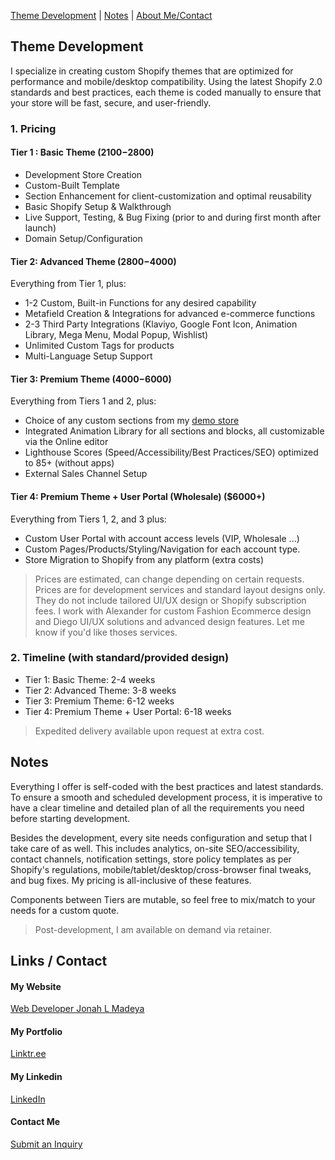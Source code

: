 
[Theme Development](#theme-development) | 
[Notes](#notes) | 
[About Me/Contact](#links)

## Theme Development

I specialize in creating custom Shopify themes that are optimized for performance and mobile/desktop compatibility. Using the latest Shopify 2.0 standards and best practices, each theme is coded manually to ensure that your store will be fast, secure, and user-friendly. 

### 1. Pricing

#### Tier 1 : Basic Theme ($2100-$2800)
- Development Store Creation
- Custom-Built Template 
- Section Enhancement for client-customization and optimal reusability
- Basic Shopify Setup & Walkthrough
- Live Support, Testing, & Bug Fixing (prior to and during first month after launch)
- Domain Setup/Configuration

#### Tier 2: Advanced Theme ($2800-$4000)
Everything from Tier 1, plus:  
- 1-2 Custom, Built-in Functions for any desired capability
- Metafield Creation & Integrations for advanced e-commerce functions  
- 2-3 Third Party Integrations (Klaviyo, Google Font Icon, Animation Library, Mega Menu, Modal Popup, Wishlist)  
- Unlimited Custom Tags for products  
- Multi-Language Setup Support  

#### Tier 3: Premium Theme ($4000-$6000)
Everything from Tiers 1 and 2, plus:  
- Choice of any custom sections from my <a href='https://thecoolagency.store/' target='_blank'>demo store</a>
- Integrated Animation Library for all sections and blocks, all customizable via the Online editor  
- Lighthouse Scores (Speed/Accessibility/Best Practices/SEO) optimized to 85+ (without apps)
- External Sales Channel Setup

#### Tier 4: Premium Theme + User Portal (Wholesale) ($6000+)
Everything from Tiers 1, 2, and 3 plus:  
- Custom User Portal with account access levels (VIP, Wholesale ...)
- Custom Pages/Products/Styling/Navigation for each account type.
- Store Migration to Shopify from any platform (extra costs)

> Prices are estimated, can change depending on certain requests.
> Prices are for development services and standard layout designs only. They do not include tailored UI/UX design or Shopify subscription fees. I work with Alexander for custom Fashion Ecommerce design and Diego UI/UX solutions and advanced design features. Let me know if you'd like thoses services.

### 2. Timeline (with standard/provided design)

- Tier 1: Basic Theme: 2-4 weeks  
- Tier 2: Advanced Theme: 3-8 weeks  
- Tier 3: Premium Theme: 6-12 weeks  
- Tier 4: Premium Theme + User Portal: 6-18 weeks  

> Expedited delivery available upon request at extra cost.

## Notes

Everything I offer is self-coded with the best practices and latest standards. To ensure a smooth and scheduled development process, it is imperative to have a clear timeline and detailed plan of all the requirements you need before starting development. 

Besides the development, every site needs configuration and setup that I take care of as well. This includes analytics, on-site SEO/accessibility, contact channels, notification settings, store policy templates as per Shopify's regulations, mobile/tablet/desktop/cross-browser final tweaks, and bug fixes. My pricing is all-inclusive of these features. 

Components between Tiers are mutable, so feel free to mix/match to your needs for a custom quote.

> Post-development, I am available on demand via retainer.

## Links / Contact

#### My Website
<a href='https://www.jonahlmadeya.com' target='_blank'>Web Developer Jonah L Madeya</a>

#### My Portfolio
<a href='https://linktr.ee/jonahlmadeya' target='_blank'>Linktr.ee</a>

#### My Linkedin
<a href='https://www.linkedin.com/in/jonahmadeya/' target='_blank'>LinkedIn</a>

#### Contact Me
<a href='https://forms.gle/7YqFGDwwyc87izMC8' target='_blank'>Submit an Inquiry</a>
